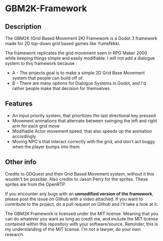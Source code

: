 # GBM2K-Framework

## Description

The GBM2K (Grid Based Movement 2K) Framework is a Godot 3 framework made for 2D top-down grid based games like YumeNikki.

The framework replicates the grid movement seen in RPG Maker 2000 while keeping things simple and easily modifiable.
I will not add a dialogue system to this framework because :
  - A - The projects goal is to make a simple 2D Grid Base Movement system that people can build off of. 
  - B - There are many options for Dialogue Systems in Godot, and I'd rather people make that decision for themselves.

## Features

- An input priority system, that prioritizes the last directional key pressed
- Movement animations that alternate between swinging the left and right arm for each grid move
- Modifiable Actor movement speed, that also speeds up the animation accordingly
- Moving NPC's that interact correctly with the grid, and don't act buggy when the player bumps into them

## Other info

Credits to GDQuest and their Grid Based Movement system, without it this wouldn't be possible.
Also credits to Jason Perry for the sprites. These sprites are from the OpenRTP.

If you encounter any bugs with an **unmodified version of the framework**, please post the issue on Github with a video attached.
If you want to contribute to the project, do a pull request on Github and I'll take a look at it.

The GBM2K Framework is licensed under the MIT license.
Meaning that you can do whatever you want as long as credit me, and include the MIT license contained within this repository with your software/source.
Reminder, this is my understanding of the MIT license. I'm not a lawyer, do your own research.
